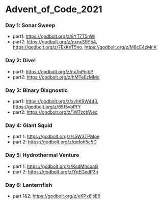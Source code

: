 # Advent_of_Code_2021

### Day 1: Sonar Sweep
* part1: https://godbolt.org/z/8YT7T5nWj
* part2: https://godbolt.org/z/nxnx39Y54, https://godbolt.org/z/7ExKnT5no, https://godbolt.org/z/M8cE4zMnK
### Day 2: Dive!
* part1: https://godbolt.org/z/nx7nPnjbP
* part2: https://godbolt.org/z/hMTeEzMMd
### Day 3: Binary Diagnostic
* part1: https://godbolt.org/z/xvhK9W443, https://godbolt.org/z/65f5vbPfY
* part2: https://godbolt.org/z/1W7zcbWeo
### Day 4: Giant Squid
* part 1: https://godbolt.org/z/s5W3TPMoe
* part 2: https://godbolt.org/z/qqfoh5c5G
### Day 5: Hydrothermal Venture
* part 1: https://godbolt.org/z/KsdMhcoaG
* part 2: https://godbolt.org/z/YqEGedP3n
### Day 6: Lanternfish
* part 1&2: https://godbolt.org/z/eKPx6jsE6
